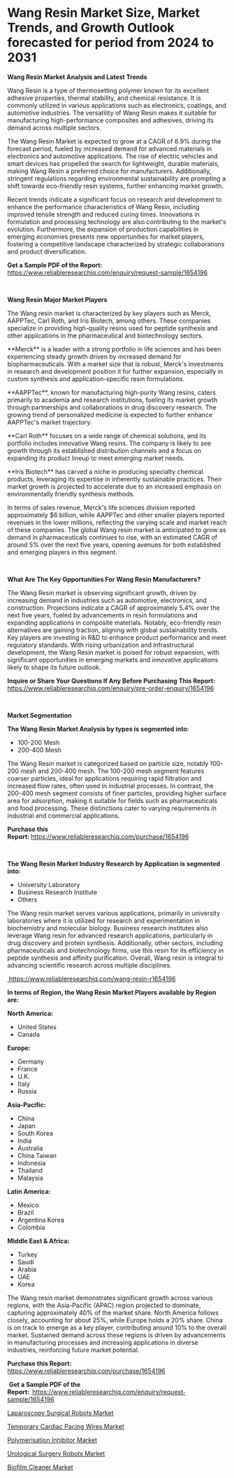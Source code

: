 <p><h1>Wang Resin Market Size, Market Trends, and Growth Outlook forecasted for period from 2024 to 2031</h1></p><p><strong>Wang Resin Market Analysis and Latest Trends</strong></p>
<p><p>Wang Resin is a type of thermosetting polymer known for its excellent adhesive properties, thermal stability, and chemical resistance. It is commonly utilized in various applications such as electronics, coatings, and automotive industries. The versatility of Wang Resin makes it suitable for manufacturing high-performance composites and adhesives, driving its demand across multiple sectors.</p><p>The Wang Resin Market is expected to grow at a CAGR of 6.9% during the forecast period, fueled by increased demand for advanced materials in electronics and automotive applications. The rise of electric vehicles and smart devices has propelled the search for lightweight, durable materials, making Wang Resin a preferred choice for manufacturers. Additionally, stringent regulations regarding environmental sustainability are prompting a shift towards eco-friendly resin systems, further enhancing market growth.</p><p>Recent trends indicate a significant focus on research and development to enhance the performance characteristics of Wang Resin, including improved tensile strength and reduced curing times. Innovations in formulation and processing technology are also contributing to the market's evolution. Furthermore, the expansion of production capabilities in emerging economies presents new opportunities for market players, fostering a competitive landscape characterized by strategic collaborations and product diversification.</p></p>
<p><strong>Get a Sample PDF of the Report:&nbsp;</strong> <a href="https://www.reliableresearchiq.com/enquiry/request-sample/1654196?utm_campaign=1141&utm_medium=2&utm_source=Github&utm_content=ia&utm_term=08112024&utm_id=wang-resin">https://www.reliableresearchiq.com/enquiry/request-sample/1654196</a></p>
<p>&nbsp;</p>
<p><strong>Wang Resin Major Market Players</strong></p>
<p><p>The Wang resin market is characterized by key players such as Merck, AAPPTec, Carl Roth, and Iris Biotech, among others. These companies specialize in providing high-quality resins used for peptide synthesis and other applications in the pharmaceutical and biotechnology sectors.</p><p>**Merck** is a leader with a strong portfolio in life sciences and has been experiencing steady growth driven by increased demand for biopharmaceuticals. With a market size that is robust, Merck's investments in research and development position it for further expansion, especially in custom synthesis and application-specific resin formulations. </p><p>**AAPPTec**, known for manufacturing high-purity Wang resins, caters primarily to academia and research institutions, fueling its market growth through partnerships and collaborations in drug discovery research. The growing trend of personalized medicine is expected to further enhance AAPPTec's market trajectory.</p><p>**Carl Roth** focuses on a wide range of chemical solutions, and its portfolio includes innovative Wang resins. The company is likely to see growth through its established distribution channels and a focus on expanding its product lineup to meet emerging market needs. </p><p>**Iris Biotech** has carved a niche in producing specialty chemical products, leveraging its expertise in inherently sustainable practices. Their market growth is projected to accelerate due to an increased emphasis on environmentally friendly synthesis methods.</p><p>In terms of sales revenue, Merck's life sciences division reported approximately $6 billion, while AAPPTec and other smaller players reported revenues in the lower millions, reflecting the varying scale and market reach of these companies. The global Wang resin market is anticipated to grow as demand in pharmaceuticals continues to rise, with an estimated CAGR of around 5% over the next five years, opening avenues for both established and emerging players in this segment.</p></p>
<p>&nbsp;</p>
<p><strong>What Are The Key Opportunities For Wang Resin Manufacturers?</strong></p>
<p><p>The Wang Resin market is observing significant growth, driven by increasing demand in industries such as automotive, electronics, and construction. Projections indicate a CAGR of approximately 5.4% over the next five years, fueled by advancements in resin formulations and expanding applications in composite materials. Notably, eco-friendly resin alternatives are gaining traction, aligning with global sustainability trends. Key players are investing in R&D to enhance product performance and meet regulatory standards. With rising urbanization and infrastructural development, the Wang Resin market is poised for robust expansion, with significant opportunities in emerging markets and innovative applications likely to shape its future outlook.</p></p>
<p><strong>Inquire or Share Your Questions If Any Before Purchasing This Report:</strong> <a href="https://www.reliableresearchiq.com/enquiry/pre-order-enquiry/1654196?utm_campaign=1141&utm_medium=2&utm_source=Github&utm_content=ia&utm_term=08112024&utm_id=wang-resin">https://www.reliableresearchiq.com/enquiry/pre-order-enquiry/1654196</a></p>
<p>&nbsp;</p>
<p><strong>Market Segmentation</strong></p>
<p><strong>The Wang Resin Market Analysis by types is segmented into:</strong></p>
<p><ul><li>100-200 Mesh</li><li>200-400 Mesh</li></ul></p>
<p><p>The Wang Resin market is categorized based on particle size, notably 100-200 mesh and 200-400 mesh. The 100-200 mesh segment features coarser particles, ideal for applications requiring rapid filtration and increased flow rates, often used in industrial processes. In contrast, the 200-400 mesh segment consists of finer particles, providing higher surface area for adsorption, making it suitable for fields such as pharmaceuticals and food processing. These distinctions cater to varying requirements in industrial and commercial applications.</p></p>
<p><strong>Purchase this Report:&nbsp;</strong><a href="https://www.reliableresearchiq.com/purchase/1654196?utm_campaign=1141&utm_medium=2&utm_source=Github&utm_content=ia&utm_term=08112024&utm_id=wang-resin">https://www.reliableresearchiq.com/purchase/1654196</a></p>
<p>&nbsp;</p>
<p><strong>The Wang Resin Market Industry Research by Application is segmented into:</strong></p>
<p><ul><li>University Laboratory</li><li>Business Research Institute</li><li>Others</li></ul></p>
<p><p>The Wang resin market serves various applications, primarily in university laboratories where it is utilized for research and experimentation in biochemistry and molecular biology. Business research institutes also leverage Wang resin for advanced research applications, particularly in drug discovery and protein synthesis. Additionally, other sectors, including pharmaceuticals and biotechnology firms, use this resin for its efficiency in peptide synthesis and affinity purification. Overall, Wang resin is integral to advancing scientific research across multiple disciplines.</p></p>
<p><a href="https://www.reliableresearchiq.com/wang-resin-r1654196?utm_campaign=1141&utm_medium=2&utm_source=Github&utm_content=ia&utm_term=08112024&utm_id=wang-resin">&nbsp;https://www.reliableresearchiq.com/wang-resin-r1654196</a></p>
<p><strong>In terms of Region, the Wang Resin Market Players available by Region are:</strong></p>
<p>
    <p> <strong> North America: </strong>
        <ul>
            <li>United States</li>
            <li>Canada</li>
        </ul>
        </p> 
    <p> <strong> Europe: </strong>
        <ul>
            <li>Germany</li>
            <li>France</li>
            <li>U.K.</li>
            <li>Italy</li>
            <li>Russia</li>
        </ul>
        </p> 
    <p> <strong> Asia-Pacific: </strong>
        <ul>
            <li>China</li>
            <li>Japan</li>
            <li>South Korea</li>
            <li>India</li>
            <li>Australia</li>
            <li>China Taiwan</li>
            <li>Indonesia</li>
            <li>Thailand</li>
            <li>Malaysia</li>
        </ul>
        </p> 
    <p> <strong> Latin America: </strong>
        <ul>
            <li>Mexico</li>
            <li>Brazil</li>
            <li>Argentina Korea</li>
            <li>Colombia</li>
        </ul>
        </p> 
    <p> <strong> Middle East & Africa: </strong>
        <ul>
            <li>Turkey</li>
            <li>Saudi</li>
            <li>Arabia</li>
            <li>UAE</li>
            <li>Korea</li>
        </ul>
    </p>
    </p>
<p><p>The Wang resin market demonstrates significant growth across various regions, with the Asia-Pacific (APAC) region projected to dominate, capturing approximately 40% of the market share. North America follows closely, accounting for about 25%, while Europe holds a 20% share. China is on track to emerge as a key player, contributing around 10% to the overall market. Sustained demand across these regions is driven by advancements in manufacturing processes and increasing applications in diverse industries, reinforcing future market potential.</p></p>
<p><strong>Purchase this Report: </strong><a href="https://www.reliableresearchiq.com/purchase/1654196?utm_campaign=1141&utm_medium=2&utm_source=Github&utm_content=ia&utm_term=08112024&utm_id=wang-resin">https://www.reliableresearchiq.com/purchase/1654196</a></p>
<p>&nbsp;<strong>Get a Sample PDF of the Report:&nbsp;&nbsp;</strong><a href="https://www.reliableresearchiq.com/enquiry/request-sample/1654196?utm_campaign=1141&utm_medium=2&utm_source=Github&utm_content=ia&utm_term=08112024&utm_id=wang-resin">https://www.reliableresearchiq.com/enquiry/request-sample/1654196</a></p>
<p><strong></strong></p>
<p><p><a href="https://issuu.com/reportprime-2/docs/laparoscopy-surgical-robots-market-_1c2b3cf9a8a367?utm_campaign=1141&utm_medium=2&utm_source=Github&utm_content=ia&utm_term=08112024&utm_id=wang-resin">Laparoscopy Surgical Robots Market</a></p><p><a href="https://issuu.com/reportprime-2/docs/temporary-cardiac-pacing-wires-mark_af587f333149d1?utm_campaign=1141&utm_medium=2&utm_source=Github&utm_content=ia&utm_term=08112024&utm_id=wang-resin">Temporary Cardiac Pacing Wires Market</a></p><p><a href="https://github.com/shivermasallash/Market-Research-Report-List-1/blob/main/polymerisation-inhibitor-market.md?utm_campaign=1141&utm_medium=2&utm_source=Github&utm_content=ia&utm_term=08112024&utm_id=wang-resin">Polymerisation Inhibitor Market</a></p><p><a href="https://issuu.com/reportprime-2/docs/urological-surgery-robots-market-si_de7b8bfddd6618?utm_campaign=1141&utm_medium=2&utm_source=Github&utm_content=ia&utm_term=08112024&utm_id=wang-resin">Urological Surgery Robots Market</a></p><p><a href="https://github.com/pespeyervi/Market-Research-Report-List-1/blob/main/biofilm-cleaner-market.md?utm_campaign=1141&utm_medium=2&utm_source=Github&utm_content=ia&utm_term=08112024&utm_id=wang-resin">Biofilm Cleaner Market</a></p></p>